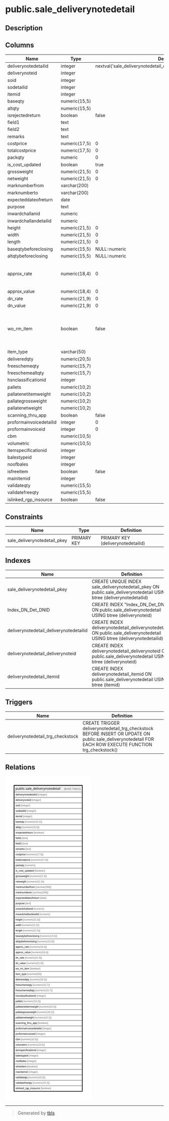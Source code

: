 # public.sale_deliverynotedetail

## Description

## Columns

| Name | Type | Default | Nullable | Children | Parents | Comment |
| ---- | ---- | ------- | -------- | -------- | ------- | ------- |
| deliverynotedetailid | integer | nextval('sale_deliverynotedetail_deliverynotedetailid_seq'::regclass) | false |  |  |  |
| deliverynoteid | integer |  | true |  |  |  |
| soid | integer |  | true |  |  |  |
| sodetailid | integer |  | true |  |  |  |
| itemid | integer |  | true |  |  |  |
| baseqty | numeric(15,5) |  | true |  |  |  |
| altqty | numeric(15,5) |  | true |  |  |  |
| isrejectedreturn | boolean | false | true |  |  |  |
| field1 | text |  | true |  |  |  |
| field2 | text |  | true |  |  |  |
| remarks | text |  | true |  |  |  |
| costprice | numeric(17,5) | 0 | true |  |  |  |
| totalcostprice | numeric(17,5) | 0 | true |  |  |  |
| packqty | numeric | 0 | true |  |  |  |
| is_cost_updated | boolean | true | false |  |  |  |
| grossweight | numeric(21,5) | 0 | true |  |  |  |
| netweight | numeric(21,5) | 0 | true |  |  |  |
| marknumberfrom | varchar(200) |  | true |  |  |  |
| marknumberto | varchar(200) |  | true |  |  |  |
| expecteddateofreturn | date |  | true |  |  |  |
| purpose | text |  | true |  |  |  |
| inwardchallanid | numeric |  | true |  |  |  |
| inwardchallandetailid | numeric |  | true |  |  |  |
| height | numeric(21,5) | 0 | true |  |  |  |
| width | numeric(21,5) | 0 | true |  |  |  |
| length | numeric(21,5) | 0 | true |  |  |  |
| baseqtybeforeclosing | numeric(15,5) | NULL::numeric | true |  |  |  |
| altqtybeforeclosing | numeric(15,5) | NULL::numeric | true |  |  |  |
| approx_rate | numeric(18,4) | 0 | true |  |  | Also used to save MRP for clientid 1041 |
| approx_value | numeric(18,4) | 0 | true |  |  |  |
| dn_rate | numeric(21,9) | 0 | true |  |  |  |
| dn_value | numeric(21,9) | 0 | true |  |  |  |
| wo_rm_item | boolean | false | true |  |  | To Save is it Work Order Sent (Raw Material) Item |
| item_type | varchar(50) |  | true |  |  |  |
| deliveredqty | numeric(20,5) |  | true |  |  |  |
| freeschemeqty | numeric(15,7) |  | true |  |  |  |
| freeschemealtqty | numeric(15,7) |  | true |  |  |  |
| hsnclassificationid | integer |  | true |  |  |  |
| pallets | numeric(10,2) |  | true |  |  |  |
| pallatenetitemweight | numeric(10,2) |  | true |  |  |  |
| pallategrossweight | numeric(10,2) |  | true |  |  |  |
| pallatenetweight | numeric(10,2) |  | true |  |  |  |
| scanning_thru_app | boolean | false | true |  |  |  |
| proformainvoicedetailid | integer | 0 | true |  |  |  |
| proformainvoiceid | integer | 0 | true |  |  |  |
| cbm | numeric(10,5) |  | true |  |  |  |
| volumetric | numeric(10,5) |  | true |  |  |  |
| itemspecificationid | integer |  | true |  |  |  |
| balestypeid | integer |  | true |  |  |  |
| noofbales | integer |  | true |  |  |  |
| isfreeitem | boolean | false | true |  |  |  |
| mainitemid | integer |  | true |  |  |  |
| validateqty | numeric(15,5) |  | true |  |  |  |
| validatefreeqty | numeric(15,5) |  | true |  |  |  |
| islinked_rgp_insource | boolean | false | true |  |  |  |

## Constraints

| Name | Type | Definition |
| ---- | ---- | ---------- |
| sale_deliverynotedetail_pkey | PRIMARY KEY | PRIMARY KEY (deliverynotedetailid) |

## Indexes

| Name | Definition |
| ---- | ---------- |
| sale_deliverynotedetail_pkey | CREATE UNIQUE INDEX sale_deliverynotedetail_pkey ON public.sale_deliverynotedetail USING btree (deliverynotedetailid) |
| Index_DN_Det_DNID | CREATE INDEX "Index_DN_Det_DNID" ON public.sale_deliverynotedetail USING btree (deliverynoteid) |
| deliverynotedetail_deliverynotedetailid | CREATE INDEX deliverynotedetail_deliverynotedetailid ON public.sale_deliverynotedetail USING btree (deliverynotedetailid) |
| deliverynotedetail_deliverynoteid | CREATE INDEX deliverynotedetail_deliverynoteid ON public.sale_deliverynotedetail USING btree (deliverynoteid) |
| deliverynotedetail_itemid | CREATE INDEX deliverynotedetail_itemid ON public.sale_deliverynotedetail USING btree (itemid) |

## Triggers

| Name | Definition |
| ---- | ---------- |
| deliverynotedetail_trg_checkstock | CREATE TRIGGER deliverynotedetail_trg_checkstock BEFORE INSERT OR UPDATE ON public.sale_deliverynotedetail FOR EACH ROW EXECUTE FUNCTION trg_checkstock() |

## Relations

![er](public.sale_deliverynotedetail.svg)

---

> Generated by [tbls](https://github.com/k1LoW/tbls)
